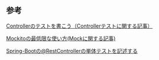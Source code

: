 ## 参考

[Controllerのテストを書こう（Controllerテストに関する記事）](https://qiita.com/ryo2132/items/ec10116238e1e1f333a1)

[Mockitoの最低限な使い方(Mockに関する記事)](https://qiita.com/fumu238/items/64c910bc36b051c6b976)

[Spring-Bootの@RestControllerの単体テストを記述する](https://qiita.com/NetPenguin/items/0e06779ecdd48d24a5db)
